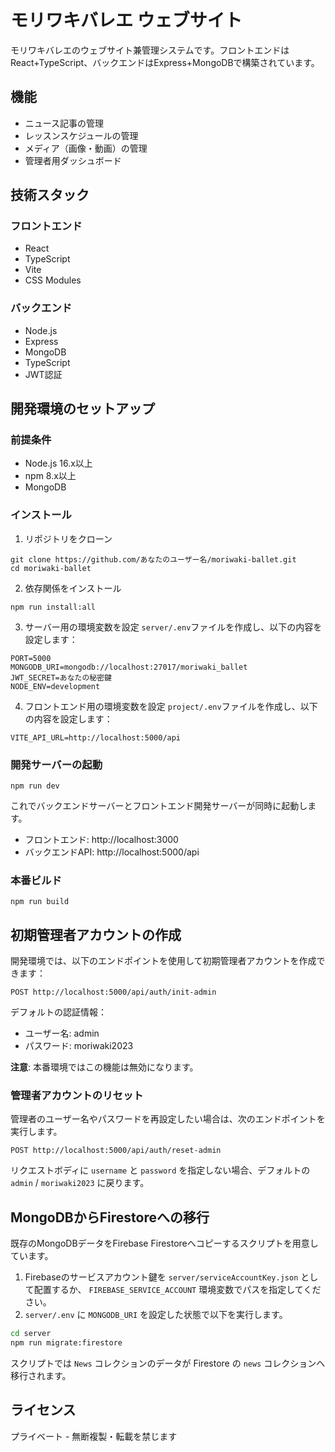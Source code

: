 # モリワキバレエ ウェブサイト

モリワキバレエのウェブサイト兼管理システムです。フロントエンドはReact+TypeScript、バックエンドはExpress+MongoDBで構築されています。

## 機能

- ニュース記事の管理
- レッスンスケジュールの管理
- メディア（画像・動画）の管理
- 管理者用ダッシュボード

## 技術スタック

### フロントエンド
- React
- TypeScript
- Vite
- CSS Modules

### バックエンド
- Node.js
- Express
- MongoDB
- TypeScript
- JWT認証

## 開発環境のセットアップ

### 前提条件
- Node.js 16.x以上
- npm 8.x以上
- MongoDB

### インストール

1. リポジトリをクローン
```
git clone https://github.com/あなたのユーザー名/moriwaki-ballet.git
cd moriwaki-ballet
```

2. 依存関係をインストール
```
npm run install:all
```

3. サーバー用の環境変数を設定
`server/.env`ファイルを作成し、以下の内容を設定します：
```
PORT=5000
MONGODB_URI=mongodb://localhost:27017/moriwaki_ballet
JWT_SECRET=あなたの秘密鍵
NODE_ENV=development
```

4. フロントエンド用の環境変数を設定
`project/.env`ファイルを作成し、以下の内容を設定します：
```
VITE_API_URL=http://localhost:5000/api
```

### 開発サーバーの起動

```
npm run dev
```

これでバックエンドサーバーとフロントエンド開発サーバーが同時に起動します。

- フロントエンド: http://localhost:3000
- バックエンドAPI: http://localhost:5000/api

### 本番ビルド

```
npm run build
```

## 初期管理者アカウントの作成

開発環境では、以下のエンドポイントを使用して初期管理者アカウントを作成できます：

```
POST http://localhost:5000/api/auth/init-admin
```

デフォルトの認証情報：
- ユーザー名: admin
- パスワード: moriwaki2023

**注意**: 本番環境ではこの機能は無効になります。

### 管理者アカウントのリセット

管理者のユーザー名やパスワードを再設定したい場合は、次のエンドポイントを実行します。

```
POST http://localhost:5000/api/auth/reset-admin
```

リクエストボディに `username` と `password` を指定しない場合、デフォルトの
`admin` / `moriwaki2023` に戻ります。

## MongoDBからFirestoreへの移行

既存のMongoDBデータをFirebase Firestoreへコピーするスクリプトを用意しています。

1. Firebaseのサービスアカウント鍵を `server/serviceAccountKey.json` として配置するか、
   `FIREBASE_SERVICE_ACCOUNT` 環境変数でパスを指定してください。
2. `server/.env` に `MONGODB_URI` を設定した状態で以下を実行します。

```bash
cd server
npm run migrate:firestore
```

スクリプトでは `News` コレクションのデータが Firestore の `news` コレクションへ移行されます。

## ライセンス

プライベート - 無断複製・転載を禁じます 